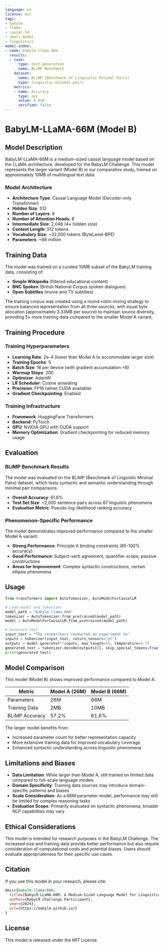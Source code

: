 ```yaml
---
language: en
license: mit
tags:
- babylm
- llama
- causal-lm
- small-model
- linguistics
model-index:
- name: babylm-llama-66m
  results:
  - task:
      type: text-generation
      name: BLiMP Benchmark
    dataset:
      name: BLiMP (Benchmark of Linguistic Minimal Pairs)
      type: linguistic-minimal-pairs
    metrics:
    - name: Accuracy
      type: acc
      value: 0.616
      verified: false
---
```


# BabyLM-LLaMA-66M (Model B)

## Model Description

BabyLM-LLaMA-66M is a medium-sized causal language model based on the LLaMA architecture, developed for the BabyLM Challenge. This model represents the larger variant (Model B) in our comparative study, trained on approximately 10MB of multilingual text data.

### Model Architecture

- **Architecture Type**: Causal Language Model (Decoder-only Transformer)
- **Hidden Size**: 512
- **Number of Layers**: 8
- **Number of Attention Heads**: 8
- **Intermediate Size**: 2,048 (4× hidden size)
- **Context Length**: 512 tokens
- **Vocabulary Size**: ~32,000 tokens (ByteLevel-BPE)
- **Parameters**: ~66 million

## Training Data

The model was trained on a curated 10MB subset of the BabyLM training data, consisting of:

- **Simple Wikipedia** (filtered educational content)
- **BNC Spoken** (British National Corpus spoken dialogues)
- **Open Subtitles** (movie and TV subtitles)

The training corpus was created using a round-robin mixing strategy to ensure balanced representation from all three sources, with equal byte allocation (approximately 3.33MB per source) to maintain source diversity, providing 5× more training data compared to the smaller Model A variant.

## Training Procedure

### Training Hyperparameters

- **Learning Rate**: 2e-4 (lower than Model A to accommodate larger size)
- **Training Epochs**: 5
- **Batch Size**: 16 per device (with gradient accumulation ×8)
- **Warmup Steps**: 200
- **Optimizer**: AdamW
- **LR Scheduler**: Cosine annealing
- **Precision**: FP16 (when CUDA available)
- **Gradient Checkpointing**: Enabled

### Training Infrastructure

- **Framework**: HuggingFace Transformers
- **Backend**: PyTorch
- **GPU**: NVIDIA GPU with CUDA support
- **Memory Optimization**: Gradient checkpointing for reduced memory usage

## Evaluation

### BLiMP Benchmark Results

The model was evaluated on the BLiMP (Benchmark of Linguistic Minimal Pairs) dataset, which tests syntactic and semantic understanding through minimal pair comparisons.

- **Overall Accuracy**: 61.6%
- **Test Set Size**: ~2,000 sentence pairs across 67 linguistic phenomena
- **Evaluation Metric**: Pseudo-log-likelihood ranking accuracy

### Phenomenon-Specific Performance

The model demonstrates improved performance compared to the smaller Model A variant:

- **Strong Performance**: Principle A binding constraints (85-100% accuracy)
- **Good Performance**: Subject-verb agreement, quantifier scope, passive constructions
- **Areas for Improvement**: Complex syntactic constructions, certain ellipsis phenomena

## Usage

```python
from transformers import AutoTokenizer, AutoModelForCausalLM

# Load model and tokenizer
model_path = "babylm-llama-66m"
tokenizer = AutoTokenizer.from_pretrained(model_path)
model = AutoModelForCausalLM.from_pretrained(model_path)

# Generate text
input_text = "The researchers conducted an experiment to"
inputs = tokenizer(input_text, return_tensors="pt")
outputs = model.generate(**inputs, max_length=50, temperature=0.7)
generated_text = tokenizer.decode(outputs[0], skip_special_tokens=True)
print(generated_text)
```

## Model Comparison

This model (Model B) shows improved performance compared to Model A:

| Metric | Model A (26M) | Model B (66M) |
|--------|---------------|---------------|
| Parameters | 26M | 66M |
| Training Data | 2MB | 10MB |
| BLiMP Accuracy | 57.2% | 61.6% |

The larger model benefits from:
- Increased parameter count for better representation capacity
- More extensive training data for improved vocabulary coverage
- Enhanced syntactic understanding across linguistic phenomena

## Limitations and Biases

- **Data Limitation**: While larger than Model A, still trained on limited data compared to full-scale language models
- **Domain Specificity**: Training data sources may introduce domain-specific patterns and biases
- **Scale Consideration**: As a 66M parameter model, performance may still be limited for complex reasoning tasks
- **Evaluation Scope**: Primarily evaluated on syntactic phenomena; broader NLP capabilities may vary

## Ethical Considerations

This model is intended for research purposes in the BabyLM Challenge. The increased size and training data provide better performance but also require consideration of computational costs and potential biases. Users should evaluate appropriateness for their specific use cases.

## Citation

If you use this model in your research, please cite:

```bibtex
@misc{babylm-llama-66m,
  title={BabyLM-LLaMA-66M: A Medium-Sized Language Model for Linguistic Research},
  author={BabyLM Challenge Participant},
  year={2024},
  url={https://babylm.github.io/}
}
```

## License

This model is released under the MIT License.
